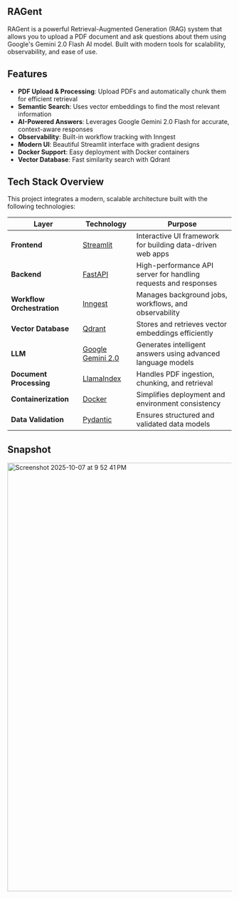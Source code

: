 ## RAGent

RAGent is a powerful Retrieval-Augmented Generation (RAG) system that allows you to upload a PDF document and ask questions about them using Google's Gemini 2.0 Flash AI model. Built with modern tools for scalability, observability, and ease of use.

## Features

- **PDF Upload & Processing**: Upload PDFs and automatically chunk them for efficient retrieval
- **Semantic Search**: Uses vector embeddings to find the most relevant information
- **AI-Powered Answers**: Leverages Google Gemini 2.0 Flash for accurate, context-aware responses
- **Observability**: Built-in workflow tracking with Inngest
- **Modern UI**: Beautiful Streamlit interface with gradient designs
- **Docker Support**: Easy deployment with Docker containers
- **Vector Database**: Fast similarity search with Qdrant

## Tech Stack Overview
This project integrates a modern, scalable architecture built with the following technologies:

| Layer | Technology | Purpose |
|--------|-------------|----------|
| **Frontend** | [Streamlit](https://streamlit.io/) | Interactive UI framework for building data-driven web apps |
| **Backend** | [FastAPI](https://fastapi.tiangolo.com/) | High-performance API server for handling requests and responses |
| **Workflow Orchestration** | [Inngest](https://www.inngest.com/) | Manages background jobs, workflows, and observability |
| **Vector Database** | [Qdrant](https://qdrant.tech/) | Stores and retrieves vector embeddings efficiently |
| **LLM** | [Google Gemini 2.0](https://deepmind.google/technologies/gemini/) | Generates intelligent answers using advanced language models |
| **Document Processing** | [LlamaIndex](https://www.llamaindex.ai/) | Handles PDF ingestion, chunking, and retrieval |
| **Containerization** | [Docker](https://www.docker.com/) | Simplifies deployment and environment consistency |
| **Data Validation** | [Pydantic](https://docs.pydantic.dev/) | Ensures structured and validated data models |



## Snapshot 
<img width="576" height="962" alt="Screenshot 2025-10-07 at 9 52 41 PM" src="https://github.com/user-attachments/assets/29b2094e-5251-40c2-ad1f-6437f51824cc" />

